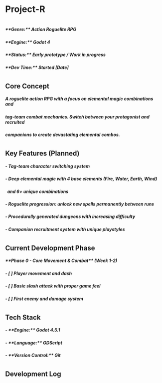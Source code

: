 # Project-R

# 

##### \*\*Genre:\*\* Action Roguelite RPG  

##### \*\*Engine:\*\* Godot 4  

##### \*\*Status:\*\* Early prototype / Work in progress  

##### \*\*Dev Time:\*\* Started \[Date]

# 

## Core Concept

##### A roguelite action RPG with a focus on elemental magic combinations and 

##### tag-team combat mechanics. Switch between your protagonist and recruited 

##### companions to create devastating elemental combos.

# 

## Key Features (Planned)

##### \- Tag-team character switching system

##### \- Deep elemental magic with 4 base elements (Fire, Water, Earth, Wind) 

##### &nbsp; and 6+ unique combinations

##### \- Roguelite progression: unlock new spells permanently between runs

##### \- Procedurally generated dungeons with increasing difficulty

##### \- Companion recruitment system with unique playstyles

# 

## Current Development Phase

##### \*\*Phase 0 - Core Movement \& Combat\*\* (Week 1-2)

##### \- \[ ] Player movement and dash

##### \- \[ ] Basic slash attack with proper game feel

##### \- \[ ] First enemy and damage system

# 

## Tech Stack

##### \- \*\*Engine:\*\* Godot 4.5.1

##### \- \*\*Language:\*\* GDScript

##### \- \*\*Version Control:\*\* Git

# 

## Development Log

